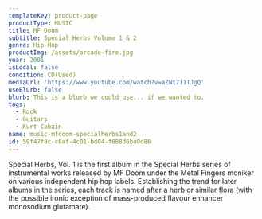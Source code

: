 ```yaml
---
templateKey: product-page
productType: MUSIC
title: MF Doom
subtitle: Special Herbs Volume 1 & 2
genre: Hip-Hop
productImg: /assets/arcade-fire.jpg
year: 2001
isLocal: false
condition: CD(Used)
mediaUrl: 'https://www.youtube.com/watch?v=aZNt7i1TJgQ'
useBlurb: false
blurb: This is a blurb we could use... if we wanted to.
tags:
  - Rock
  - Guitars
  - Kurt Cobain
name: music-mfdoom-specialherbs1and2
id: 59f47f8c-c6af-4c01-bd04-f888d6ba0d86
---
```

Special Herbs, Vol. 1 is the first album in the Special Herbs series of instrumental works released by MF Doom under the Metal Fingers moniker on various independent hip hop labels. Establishing the trend for later albums in the series, each track is named after a herb or similar flora (with the possible ironic exception of mass-produced flavour enhancer monosodium glutamate).
